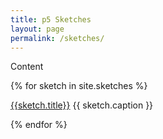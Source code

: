 ```yaml
---
title: p5 Sketches
layout: page
permalink: /sketches/
---
```

Content

{% for sketch in site.sketches %}
<div>
<!--{{ sketch.methods }}
title:{{ sketch.title }}
url:{{ sketch.url }}
rel:{{ sketch.url | relative_url }}
-->

<a href="{{ sketch.url }}">{{sketch.title}}</a>
{{ sketch.caption }}
</div>

{% endfor %}
